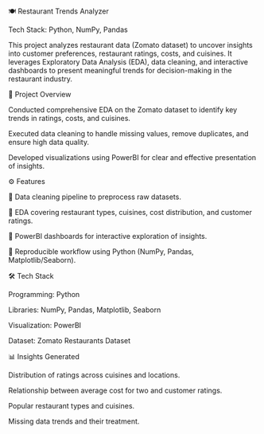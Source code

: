 🍽️ Restaurant Trends Analyzer

Tech Stack: Python, NumPy, Pandas

This project analyzes restaurant data (Zomato dataset) to uncover insights into customer preferences, restaurant ratings, costs, and cuisines. It leverages Exploratory Data Analysis (EDA), data cleaning, and interactive dashboards to present meaningful trends for decision-making in the restaurant industry.

📌 Project Overview

Conducted comprehensive EDA on the Zomato dataset to identify key trends in ratings, costs, and cuisines.

Executed data cleaning to handle missing values, remove duplicates, and ensure high data quality.

Developed visualizations using PowerBI for clear and effective presentation of insights.

⚙️ Features

🔹 Data cleaning pipeline to preprocess raw datasets.

🔹 EDA covering restaurant types, cuisines, cost distribution, and customer ratings.

🔹 PowerBI dashboards for interactive exploration of insights.

🔹 Reproducible workflow using Python (NumPy, Pandas, Matplotlib/Seaborn).

🛠️ Tech Stack

Programming: Python

Libraries: NumPy, Pandas, Matplotlib, Seaborn

Visualization: PowerBI

Dataset: Zomato Restaurants Dataset

📊 Insights Generated

Distribution of ratings across cuisines and locations.

Relationship between average cost for two and customer ratings.

Popular restaurant types and cuisines.

Missing data trends and their treatment.
